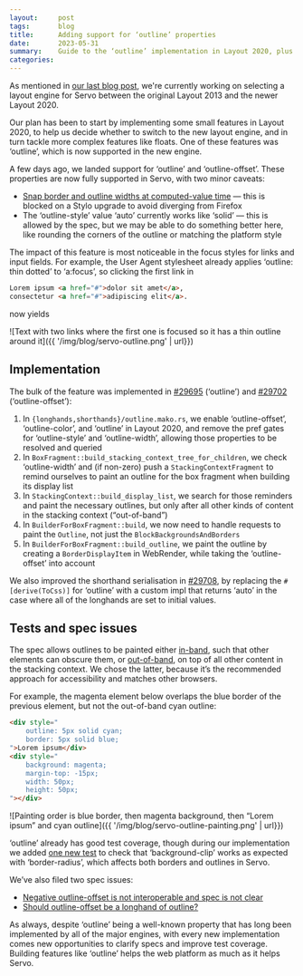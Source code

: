 ```yaml
---
layout:     post
tags:       blog
title:      Adding support for ‘outline’ properties
date:       2023-05-31
summary:    Guide to the ‘outline’ implementation in Layout 2020, plus the tests and spec issues we added along the way.
categories:
---
```


As mentioned in [our last blog post](https://servo.org/blog/2023/04/13/layout-2013-vs-2020/), we're currently working on selecting a layout engine for Servo between the original Layout 2013 and the newer Layout 2020.

Our plan has been to start by implementing some small features in Layout 2020, to help us decide whether to switch to the new layout engine, and in turn tackle more complex features like floats. One of these features was ‘outline’, which is now supported in the new engine.

A few days ago, we landed support for ‘outline’ and ‘outline-offset’. These properties are now fully supported in Servo, with two minor caveats:
* [Snap border and outline widths at computed-value time](https://github.com/servo/servo/pull/29718) — this is blocked on a Stylo upgrade to avoid diverging from Firefox
* The ‘outline-style’ value ‘auto’ currently works like ‘solid’ — this is allowed by the spec, but we may be able to do something better here, like rounding the corners of the outline or matching the platform style

The impact of this feature is most noticeable in the focus styles for links and input fields. For example, the User Agent stylesheet already applies ‘outline: thin dotted’ to ‘a:focus’, so clicking the first link in

```html
Lorem ipsum <a href="#">dolor sit amet</a>,
consectetur <a href="#">adipiscing elit</a>.
```

now yields

![Text with two links where the first one is focused so it has a thin outline around it]({{ '/img/blog/servo-outline.png' | url}})

## Implementation

The bulk of the feature was implemented in [#29695](https://github.com/servo/servo/pull/29695) (‘outline’) and [#29702](https://github.com/servo/servo/pull/29702) (‘outline-offset’):

1. In `{longhands,shorthands}/outline.mako.rs`, we enable ‘outline-offset’, ‘outline-color’, and ‘outline’ in Layout 2020, and remove the pref gates for ‘outline-style’ and ‘outline-width’, allowing those properties to be resolved and queried
2. In `BoxFragment::build_stacking_context_tree_for_children`, we check ‘outline-width’ and (if non-zero) push a `StackingContextFragment` to remind ourselves to paint an outline for the box fragment when building its display list
3. In `StackingContext::build_display_list`, we search for those reminders and paint the necessary outlines, but only after all other kinds of content in the stacking context (“out-of-band”)
4. In `BuilderForBoxFragment::build`, we now need to handle requests to paint the `Outline`, not just the `BlockBackgroundsAndBorders`
5. In `BuilderForBoxFragment::build_outline`, we paint the outline by creating a `BorderDisplayItem` in WebRender, while taking the ‘outline-offset’ into account

We also improved the shorthand serialisation in [#29708](https://github.com/servo/servo/pull/29708), by replacing the `#[derive(ToCss)]` for ‘outline’ with a custom impl that returns ‘auto’ in the case where all of the longhands are set to initial values.

## Tests and spec issues

The spec allows outlines to be painted either [in-band](https://drafts.csswg.org/css-position-4/#in-band-outline), such that other elements can obscure them, or [out-of-band](https://drafts.csswg.org/css-position-4/#out-of-band-outline), on top of all other content in the stacking context. We chose the latter, because it’s the recommended approach for accessibility and matches other browsers.

For example, the magenta element below overlaps the blue border of the previous element, but not the out-of-band cyan outline:

```html
<div style="
    outline: 5px solid cyan;
    border: 5px solid blue;
">Lorem ipsum</div>
<div style="
    background: magenta;
    margin-top: -15px;
    width: 50px;
    height: 50px;
"></div>
```

![Painting order is blue border, then magenta background, then “Lorem ipsum” and cyan outline]({{ '/img/blog/servo-outline-painting.png' | url}})

‘outline’ already has good test coverage, though during our implementation we added [one new test](https://github.com/servo/servo/pull/29686) to check that ‘background-clip’ works as expected with ‘border-radius’, which affects both borders and outlines in Servo.

We’ve also filed two spec issues:
* [Negative outline-offset is not interoperable and spec is not clear](https://github.com/w3c/csswg-drafts/issues/8786)
* [Should outline-offset be a longhand of outline?](https://github.com/w3c/csswg-drafts/issues/8788)

As always, despite ‘outline’ being a well-known property that has long been implemented by all of the major engines, with every new implementation comes new opportunities to clarify specs and improve test coverage. Building features like ‘outline’ helps the web platform as much as it helps Servo.


